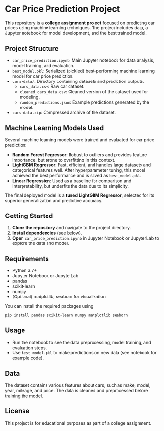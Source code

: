 # Car Price Prediction Project

This repository is a **college assignment project** focused on predicting car prices using machine learning techniques. The project includes data, a Jupyter notebook for model development, and the best trained model.

## Project Structure

- `car_price_prediction.ipynb`: Main Jupyter notebook for data analysis, model training, and evaluation.
- `best_model.pkl`: Serialized (pickled) best-performing machine learning model for car price prediction.
- `cars-data/`: Directory containing datasets and prediction outputs.
    - `cars_data.csv`: Raw car dataset.
    - `cleaned_cars_data.csv`: Cleaned version of the dataset used for modeling.
    - `random_predictions.json`: Example predictions generated by the model.
- `cars-data.zip`: Compressed archive of the dataset.

## Machine Learning Models Used

Several machine learning models were trained and evaluated for car price prediction:

- **Random Forest Regressor**: Robust to outliers and provides feature importance, but prone to overfitting in this context.
- **LightGBM Regressor**: Fast, efficient, and handles large datasets and categorical features well. After hyperparameter tuning, this model achieved the best performance and is saved as `best_model.pkl`.
- **Linear Regression**: Used as a baseline for comparison and interpretability, but underfits the data due to its simplicity.

The final deployed model is a **tuned LightGBM Regressor**, selected for its superior generalization and predictive accuracy.

## Getting Started

1. **Clone the repository** and navigate to the project directory.
2. **Install dependencies** (see below).
3. **Open** `car_price_prediction.ipynb` in Jupyter Notebook or JupyterLab to explore the data and model.

## Requirements

- Python 3.7+
- Jupyter Notebook or JupyterLab
- pandas
- scikit-learn
- numpy
- (Optional) matplotlib, seaborn for visualization

You can install the required packages using:

```bash
pip install pandas scikit-learn numpy matplotlib seaborn
```

## Usage

- Run the notebook to see the data preprocessing, model training, and evaluation steps.
- Use `best_model.pkl` to make predictions on new data (see notebook for example code).

## Data

The dataset contains various features about cars, such as make, model, year, mileage, and price. The data is cleaned and preprocessed before training the model.

## License

This project is for educational purposes as part of a college assignment. 
